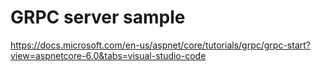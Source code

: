 # GRPC server sample

https://docs.microsoft.com/en-us/aspnet/core/tutorials/grpc/grpc-start?view=aspnetcore-6.0&tabs=visual-studio-code
